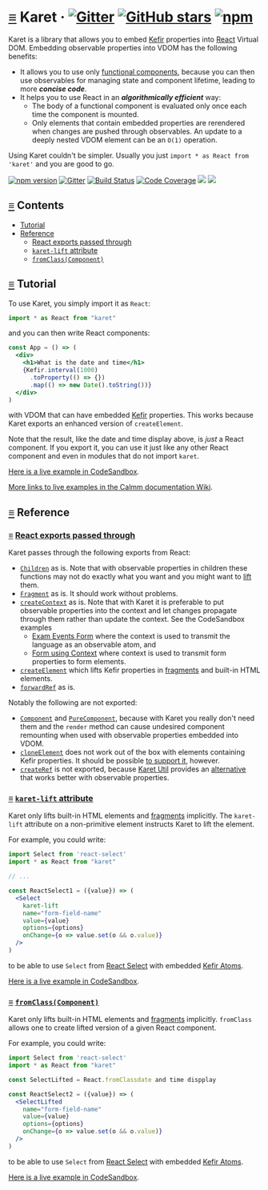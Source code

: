# <a id="karet"></a> [≡](#contents) Karet &middot; [![Gitter](https://img.shields.io/gitter/room/calmm-js/chat.js.svg)](https://gitter.im/calmm-js/chat) [![GitHub stars](https://img.shields.io/github/stars/calmm-js/karet.svg?style=social)](https://github.com/calmm-js/karet) [![npm](https://img.shields.io/npm/dm/karet.svg)](https://www.npmjs.com/package/karet)

Karet is a library that allows you to embed
[Kefir](https://kefirjs.github.io/kefir/) properties into
[React](https://facebook.github.io/react/) Virtual DOM.  Embedding observable
properties into VDOM has the following benefits:

* It allows you to use only [functional
  components](https://facebook.github.io/react/docs/components-and-props.html#functional-and-class-components),
  because you can then use observables for managing state and component
  lifetime, leading to more **_concise code_**.
* It helps you to use React in an **_algorithmically efficient_** way:
  * The body of a functional component is evaluated only once each time the
    component is mounted.
  * Only elements that contain embedded properties are rerendered when changes
    are pushed through observables.  An update to a deeply nested VDOM element
    can be an `O(1)` operation.

Using Karet couldn't be simpler.  Usually you just `import * as React from
'karet'` and you are good to go.

[![npm version](https://badge.fury.io/js/karet.svg)](http://badge.fury.io/js/karet)
[![Gitter](https://img.shields.io/gitter/room/calmm-js/chat.js.svg)](https://gitter.im/calmm-js/chat)
[![Build Status](https://travis-ci.org/calmm-js/karet.svg?branch=master)](https://travis-ci.org/calmm-js/karet)
[![Code Coverage](https://img.shields.io/codecov/c/github/calmm-js/karet/master.svg)](https://codecov.io/github/calmm-js/karet?branch=master)
[![](https://david-dm.org/calmm-js/karet.svg)](https://david-dm.org/calmm-js/karet)
[![](https://david-dm.org/calmm-js/karet/dev-status.svg)](https://david-dm.org/calmm-js/karet?type=dev)

## <a id="contents"></a> [≡](#contents) Contents

* [Tutorial](#tutorial)
* [Reference](#reference)
  * [React exports passed through](#react-exports-passed-through)
  * [`karet-lift` attribute](#karet-lift)
  * [`fromClass(Component)`](#fromClass "fromClass: Component props -> Component (Property props)")

## <a id="tutorial"></a> [≡](#contents) Tutorial

To use Karet, you simply import it as `React`:

```jsx
import * as React from "karet"
```

and you can then write React components:

```jsx
const App = () => (
  <div>
    <h1>What is the date and time</h1>
    {Kefir.interval(1000)
      .toProperty(() => {})
      .map(() => new Date().toString())}
  </div>
)
```

with VDOM that can have embedded [Kefir](https://kefirjs.github.io/kefir/)
properties.  This works because Karet exports an enhanced version of
`createElement`.

Note that the result, like the date and time display above, is *just* a React
component.  If you export it, you can use it just like any other React component
and even in modules that do not import `karet`.

[Here is a live example in CodeSandbox](https://codesandbox.io/s/2o1mmnwxvp).

[More links to live examples in the Calmm documentation
Wiki](https://github.com/calmm-js/documentation/wiki/Links-to-live-examples).

## <a id="reference"></a> [≡](#contents) Reference

### <a id="react-exports-passed-through"></a> [≡](#contents) [React exports passed through](#react-exports-passed-through)

Karet passes through the following exports from React:

* [`Children`](https://reactjs.org/docs/react-api.html#reactchildren) as is.
  Note that with observable properties in children these functions may not do
  exactly what you want and you might want to
  [lift](https://github.com/calmm-js/karet.util#lifting) them.
* [`Fragment`](https://reactjs.org/docs/fragments.html) as is.  It should work
  without problems.
* [`createContext`](https://reactjs.org/docs/context.html#reactcreatecontext) as
  is.  Note that with Karet it is preferable to put observable properties into
  the context and let changes propagate through them rather than update the
  context.  See the CodeSandbox examples
  * [Exam Events Form](https://codesandbox.io/s/x20w218owo) where the context is
    used to transmit the language as an observable atom, and
  * [Form using Context](https://codesandbox.io/s/2rq54pgrp) where context is
    used to transmit form properties to form elements.
* [`createElement`](https://reactjs.org/docs/react-api.html#createelement) which
  lifts Kefir properties in [fragments](https://reactjs.org/docs/fragments.html)
  and built-in HTML elements.
* [`forwardRef`](https://reactjs.org/docs/react-api.html#reactforwardref) as is.

Notably the following are not exported:

* [`Component`](https://reactjs.org/docs/react-api.html#reactcomponent) and
  [`PureComponent`](https://reactjs.org/docs/react-api.html#reactpurecomponent),
  because with Karet you really don't need them and the `render` method can
  cause undesired component remounting when used with observable properties
  embedded into VDOM.
* [`cloneElement`](https://reactjs.org/docs/react-api.html#cloneelement) does
  not work out of the box with elements containing Kefir properties.  It should
  be possible [to support it](https://github.com/calmm-js/karet/issues/6),
  however.
* [`createRef`](https://reactjs.org/docs/react-api.html#reactcreateref) is not
  exported, because [Karet Util](https://github.com/calmm-js/karet.util)
  provides an [alternative](https://github.com/calmm-js/karet.util/#U-refTo)
  that works better with observable properties.

### <a id="karet-lift"></a> [≡](#contents) [`karet-lift` attribute](#karet-lift)

Karet only lifts built-in HTML elements and [fragments](#Fragment) implicitly.
The `karet-lift` attribute on a non-primitive element instructs Karet to lift
the element.

For example, you could write:

```jsx
import Select from 'react-select'
import * as React from "karet"

// ...

const ReactSelect1 = ({value}) => (
  <Select
    karet-lift
    name="form-field-name"
    value={value}
    options={options}
    onChange={o => value.set(o && o.value)}
  />
)
```

to be able to use `Select` from [React
Select](https://github.com/JedWatson/react-select) with embedded [Kefir
Atoms](https://github.com/calmm-js/kefir.atom).

[Here is a live example in CodeSandbox](https://codesandbox.io/s/7yjj16jz7q).

### <a id="fromClass"></a> [≡](#contents) [`fromClass(Component)`](#fromClass "fromClass: Component props -> Component (Property props)")

Karet only lifts built-in HTML elements and [fragments](#Fragment) implicitly.
`fromClass` allows one to create lifted version of a given React component.

For example, you could write:

```jsx
import Select from 'react-select'
import * as React from "karet"

const SelectLifted = React.fromClassdate and time dispplay

const ReactSelect2 = ({value}) => (
  <SelectLifted
    name="form-field-name"
    value={value}
    options={options}
    onChange={o => value.set(o && o.value)}
  />
)
```

to be able to use `Select` from [React
Select](https://github.com/JedWatson/react-select) with embedded [Kefir
Atoms](https://github.com/calmm-js/kefir.atom).

[Here is a live example in CodeSandbox](https://codesandbox.io/s/7yjj16jz7q).
